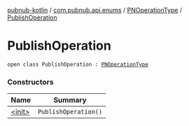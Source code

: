 [pubnub-kotlin](../../../index.md) / [com.pubnub.api.enums](../../index.md) / [PNOperationType](../index.md) / [PublishOperation](./index.md)

# PublishOperation

`open class PublishOperation : `[`PNOperationType`](../index.md)

### Constructors

| Name | Summary |
|---|---|
| [&lt;init&gt;](-init-.md) | `PublishOperation()` |
